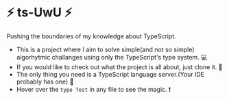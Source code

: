 # :zap: ts-UwU :zap:
Pushing the boundaries of my knowledge about TypeScript.

- This is a project where I aim to solve simple(and not so simple) algorhytmic challanges using only the TypeScript's type system. :computer:
- If you would like to check out what the project is all about, just clone it. :eyes:
- The only thing you need is a TypeScript language server.(Your IDE probably has one) :floppy_disk:
- Hover over the ``` type Test ``` in any file to see the magic. :exclamation:
